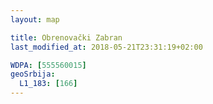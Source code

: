 ```yaml
---
layout: map

title: Obrenovački Zabran
last_modified_at: 2018-05-21T23:31:19+02:00

WDPA: [555560015]
geoSrbija:
  L1_183: [166]
---
```

